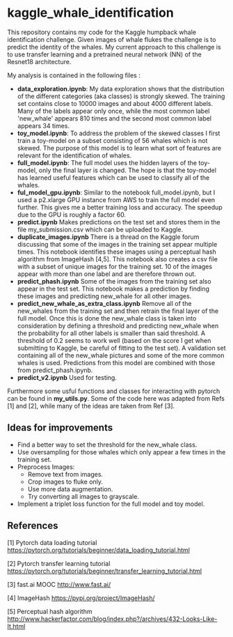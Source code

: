 # kaggle_whale_identification
This repository contains my code for the Kaggle humpback whale identification challenge. Given images of whale flukes the challenge is to predict the identity of the whales. My current approach to this challenge is to use transfer learning and a pretrained neural network (NN) of the Resnet18 architecture.

My analysis is contained in the following files : 
- **data_exploration.ipynb**: My data exploration shows that the distribution of the different categories (aka classes) is strongly skewed. The training set contains close to 10000 images and about 4000 different labels. Many of the labels appear only once, while the most common label 'new_whale' appears 810 times and the second most common label appears 34 times. 
- **toy_model.ipynb**: To address the problem of the skewed classes I first train a toy-model on a subset consisting of 56 whales which is not skewed. The purpose of this model is to learn what sort of features are relevant for the identification of whales.
- **full_model.ipynb**: The full model uses the hidden layers of the toy-model, only the final layer is changed. The hope is that the toy-model has learned useful features which can be used to classify all of the whales.
- **ful_model_gpu.ipynb**: Similar to the notebook full_model.ipynb, but I used a p2.xlarge GPU instance from AWS to train the full model even further. This gives me a better training loss and accuracy. The speedup due to the GPU is roughly a factor 60.
- **predict.ipynb** Makes predictions on the test set and stores them in the file my_submission.csv which can be uploaded to Kaggle.
- **duplicate_images.ipynb** There is a thread on the Kaggle forum discussing that some of the images in the training set appear multiple times. This notebook identifies these images using a perceptual hash algorithm from ImageHash [4,5]. This notebook also creates a csv file with a subset of unique images for the training set. 10 of the images appear with more than one label and are therefore thrown out.
- **predict_phash.ipynb** Some of the images from the training set also appear in the test set. This notebook makes a prediction by finding these images and predicting new_whale for all other images.
- **predict_new_whale_as_extra_class.ipynb** Remove all of the new_whales from the training set and then retrain the final layer of the full model. Once this is done the new_whale class is taken into consideration by defining a threshold and predicting new_whale when the probability for all other labels is smaller than said threshold. A threshold of 0.2 seems to work well (based on the score I get when submitting to Kaggle, be careful of fitting to the test set). A validation set containing all of the new_whale pictures and some of the more common whales is used. Predictions from this model are combined with those from predict_phash.ipynb.
- **predict_v2.ipynb** Used for testing.

Furthermore some usful functions and classes for interacting with pytorch can be found in **my_utils.py**. Some of the code here was adapted from Refs [1] and [2], while many of the ideas are taken from Ref [3].

## Ideas for improvements
- Find a better way to set the threshold for the new_whale class.
- Use oversampling for those whales which only appear a few times in the training set.
- Preprocess Images:
  * Remove text from images.
  * Crop images to fluke only.
  * Use more data augmentation.
  * Try converting all images to grayscale.
- Implement a triplet loss function for the full model and toy model.

## References
[1] Pytorch data loading tutorial https://pytorch.org/tutorials/beginner/data_loading_tutorial.html

[2] Pytorch transfer learning tutorial https://pytorch.org/tutorials/beginner/transfer_learning_tutorial.html

[3] fast.ai MOOC http://www.fast.ai/

[4] ImageHash https://pypi.org/project/ImageHash/

[5] Perceptual hash algorithm http://www.hackerfactor.com/blog/index.php?/archives/432-Looks-Like-It.html
